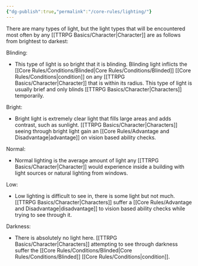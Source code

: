 ```yaml
---
{"dg-publish":true,"permalink":"/core-rules/lighting/"}
---
```


There are many types of light, but the light types that will be encountered most often by any [[TTRPG Basics/Character\|Character]] are as follows from brightest to darkest:

Blinding:
- This type of light is so bright that it is blinding. Blinding light inflicts the [[Core Rules/Conditions/Blinded\|Core Rules/Conditions/Blinded]] [[Core Rules/Conditions\|condition]] on any [[TTRPG Basics/Character\|Character]] that is within its radius. This type of light is usually brief and only blinds [[TTRPG Basics/Character\|Characters]] temporarily.

Bright:
- Bright light is extremely clear light that fills large areas and adds contrast, such as sunlight. [[TTRPG Basics/Character\|Characters]] seeing through bright light gain an [[Core Rules/Advantage and Disadvantage\|advantage]] on vision based ability checks.

Normal:
- Normal lighting is the average amount of light any [[TTRPG Basics/Character\|Character]] would experience inside a building with light sources or natural lighting from windows.

Low:
- Low lighting is difficult to see in, there is some light but not much. [[TTRPG Basics/Character\|Characters]] suffer a [[Core Rules/Advantage and Disadvantage\|disadvantage]] to vision based ability checks while trying to see through it.

Darkness:
- There is absolutely no light here. [[TTRPG Basics/Character\|Characters]] attempting to see through darkness suffer the [[Core Rules/Conditions/Blinded\|Core Rules/Conditions/Blinded]] [[Core Rules/Conditions\|condition]].